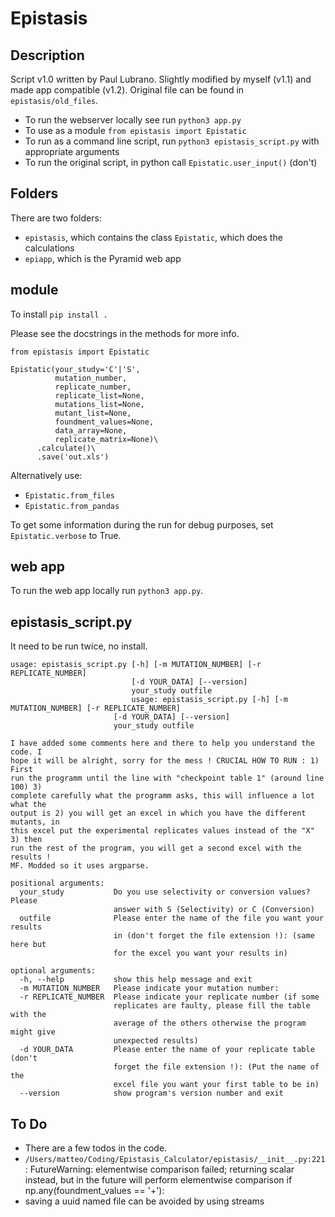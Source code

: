 # Epistasis
## Description
Script v1.0 written by Paul Lubrano. Slightly modified by myself (v1.1) and made app compatible (v1.2).
Original file can be found in `epistasis/old_files`.

* To run the webserver locally see run `python3 app.py`
* To use as a module `from epistasis import Epistatic`
* To run as a command line script, run `python3 epistasis_script.py` with appropriate arguments
* To run the original script, in python call `Epistatic.user_input()` (don't)

## Folders

There are two folders:

* `epistasis`, which contains the class `Epistatic`, which does the calculations
* `epiapp`, which is the Pyramid web app

## module

To install `pip install .`

Please see the docstrings in the methods for more info.

    from epistasis import Epistatic
    
    Epistatic(your_study='C'|'S', 
              mutation_number, 
              replicate_number, 
              replicate_list=None, 
              mutations_list=None, 
              mutant_list=None, 
              foundment_values=None, 
              data_array=None, 
              replicate_matrix=None)\
          .calculate()\
          .save('out.xls')
          
Alternatively use:

* `Epistatic.from_files`
* `Epistatic.from_pandas`

To get some information during the run for debug purposes, set `Epistatic.verbose` to True.
              
## web app

To run the web app locally run `python3 app.py`.
              
## epistasis_script.py

It need to be run twice, no install.

    usage: epistasis_script.py [-h] [-m MUTATION_NUMBER] [-r REPLICATE_NUMBER]
                               [-d YOUR_DATA] [--version]
                               your_study outfile
                               usage: epistasis_script.py [-h] [-m MUTATION_NUMBER] [-r REPLICATE_NUMBER]
                           [-d YOUR_DATA] [--version]
                           your_study outfile

    I have added some comments here and there to help you understand the code. I
    hope it will be alright, sorry for the mess ! CRUCIAL HOW TO RUN : 1) First
    run the programm until the line with "checkpoint table 1" (around line 100) 3)
    complete carefully what the programm asks, this will influence a lot what the
    output is 2) you will get an excel in which you have the different mutants, in
    this excel put the experimental replicates values instead of the "X" 3) then
    run the rest of the program, you will get a second excel with the results !
    MF. Modded so it uses argparse.
    
    positional arguments:
      your_study           Do you use selectivity or conversion values? Please
                           answer with S (Selectivity) or C (Conversion)
      outfile              Please enter the name of the file you want your results
                           in (don't forget the file extension !): (same here but
                           for the excel you want your results in)
    
    optional arguments:
      -h, --help           show this help message and exit
      -m MUTATION_NUMBER   Please indicate your mutation number:
      -r REPLICATE_NUMBER  Please indicate your replicate number (if some
                           replicates are faulty, please fill the table with the
                           average of the others otherwise the program might give
                           unexpected results)
      -d YOUR_DATA         Please enter the name of your replicate table (don't
                           forget the file extension !): (Put the name of the
                           excel file you want your first table to be in)
      --version            show program's version number and exit
      
      
## To Do

* There are a few todos in the code.
* `/Users/matteo/Coding/Epistasis_Calculator/epistasis/__init__.py:221`: FutureWarning: elementwise comparison failed; returning scalar instead, but in the future will perform elementwise comparison
  if np.any(foundment_values == '+'):
* saving a uuid named file can be avoided by using streams